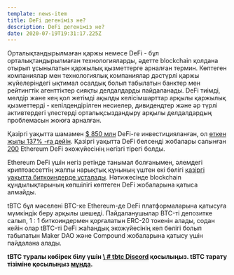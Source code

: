 ```yaml
---
template: news-item
title: DeFi дегеніміз не?
description: DeFi дегеніміз не?
date: 2020-07-19T19:31:17.225Z
---
```

Орталықтандырылмаған қаржы немесе DeFi - бұл орталықтандырылмаған технологияларды, әдетте blockchain қолдана отырып ұсынылатын қаржылық қызметтерге арналған термин. Көптеген компаниялар мен технологиялық компаниялар дәстүрлі қаржы жүйелеріндегі ықтимал осалдық болып табылатын банктер мен рейтингтік агенттіктер сияқты делдалдарды пайдаланады. DeFi тиімді, мөлдір және кең қол жетімді ақылды келісімшарттар арқылы қаржылық қызметтерді - кепілдендірілген несиелер, дивидендтер және әр түрлі активтердегі үлестерді орталықсыздандыру арқылы делдалдардың проблемасын жоюға арналған.

Қазіргі уақытта шамамен [$ 850 млн](http://defipulse.com) DeFi-ге инвестицияланған, ол [өткен жылы 137% -ға дейін](<https://defirate.com/market-report- 2019/>). Қазіргі уақытта DeFi белсенді жобалары салынған [200](https://defiprime.com/ethereum) Ethereum DeFi экожүйесінің негізгі тірегі болды.

Ethereum DeFi үшін негіз ретінде танымал болғанымен, әлемдегі криптоассеттің жалпы нарықтық құнының үштен екі бөлігі [қазіргі уақытта биткоиндерде ұсталады](https://coinmarketcap.com/charts/). Нәтижесінде blockchain құндылықтарының көпшілігі көптеген DeFi жобаларына қатыса алмайды.

tBTC бұл мәселені BTC-ке Ethereum-де DeFi платформаларына қатысуға мүмкіндік беру арқылы шешеді. Пайдаланушылар BTC-ті депозитке салып, 1 : 1 биткоиндермен қорғалатын ERC-20 токенін алады, содан кейін олар tBTC-ті DeFi жаһандық экожүйесінің көп бөлігі болып табылатын Maker DAO және Compound жобаларына қатысу үшін пайдалана алады.

 **tBTC туралы көбірек білу үшін [\ # tbtc Discord](https://discord.gg/wYezN7v) қосылыңыз. tBTC тарату тізіміне қосылыңыз [мұнда](https://tbtc.network/#mailing-list).**
